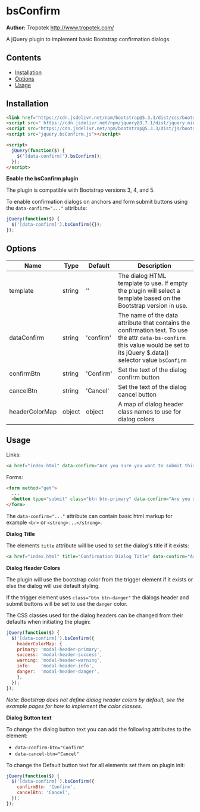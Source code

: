 # bsConfirm

__Author:__ Tropotek <http://www.tropotek.com/>

A jQuery plugin to implement basic Bootstrap confirmation dialogs.

## Contents

- [Installation](#installation)
- [Options](#options)
- [Usage](#usage)

## Installation

```html
<link href="https://cdn.jsdelivr.net/npm/bootstrap@5.3.3/dist/css/bootstrap.min.css" rel="stylesheet" integrity="sha384-QWTKZyjpPEjISv5WaRU9OFeRpok6YctnYmDr5pNlyT2bRjXh0JMhjY6hW+ALEwIH" crossorigin="anonymous">
<script src=" https://cdn.jsdelivr.net/npm/jquery@3.7.1/dist/jquery.min.js "></script>
<script src="https://cdn.jsdelivr.net/npm/bootstrap@5.3.3/dist/js/bootstrap.bundle.min.js" integrity="sha384-YvpcrYf0tY3lHB60NNkmXc5s9fDVZLESaAA55NDzOxhy9GkcIdslK1eN7N6jIeHz" crossorigin="anonymous"></script>
<script src="jquery.bsConfirm.js"></script>

<script>
  jQuery(function($) {
    $('[data-confirm]').bsConfirm();
  });
</script>
```

__Enable the bsConfirm plugin__

The plugin is compatible with Bootstrap versions 3, 4, and 5.

To enable confirmation dialogs on anchors and form submit buttons using the `data-confirm="..."` attribute:
```js
jQuery(function($) {
  $('[data-confirm]').bsConfirm({});
});
```

## Options

| Name           | Type   | Default   | Description                                                                                                                                                                     |
|----------------|--------|-----------|---------------------------------------------------------------------------------------------------------------------------------------------------------------------------------|
| template       | string | ''        | The dialog HTML template to use. If empty the plugin will select a template based on the Bootstrap version in use.                                                              |
| dataConfirm    | string | 'confirm' | The name of the data attribute that contains the confirmation text. To use the attr `data-bs-confirm` this value would be set to its jQuery $.data() selector value `bsConfirm` |
| confirmBtn     | string | 'Confirm' | Set the text of the dialog confirm button                                                                                                                                       |
| cancelBtn      | string | 'Cancel'  | Set the text of the dialog cancel button                                                                                                                                        |
| headerColorMap | object | object    | A map of dialog header class names to use for dialog colors                                                                                                                     |


## Usage

Links:
```html
<a href="index.html" data-confirm="Are you sure you want to submit this action?">Default Confirm</a>
```

Forms:
```html
<form method="get">
  ...
  <button type="submit" class="btn btn-primary" data-confirm="Are you sure you want to submit this form?">Submit</button>
</form>
```

The `data-confirm="..."` attribute can contain basic html markup for example `<br>` or `<strong>...</strong>`.

__Dialog Title__

The elements `title` attribute will be used to set the dialog's title if it exists:
```html
<a href="index.html" title="Confirmation Dialog Title" data-confirm="Are you sure you want to submit this action?">Default Confirm</a>
```

__Dialog Header Colors__

The plugin will use the bootstrap color from the trigger element if it exists or else the dialog will use default styling.

If the trigger element uses `class="btn btn-danger"` the dialogs header and submit buttons will be set to use the `danger` color.

The CSS classes used for the dialog headers can be changed from their defaults when initiating the plugin:
```js
jQuery(function($) {
  $('[data-confirm]').bsConfirm({
    headerColorMap: {
    primary: 'modal-header-primary',
    success: 'modal-header-success',
    warning: 'modal-header-warning',
    info:    'modal-header-info',
    danger:  'modal-header-danger',
    },
  });
});
```

_Note: Bootstrap does not define dialog header colors by default, 
see the example pages for how to implement the color classes._


__Dialog Button text__

To change the dialog button text you can add the following attributes to the element:

- `data-confirm-btn="Confirm"`
- `data-cancel-btn="Cancel"`

To change the Default button text for all elements set them on plugin init:
```js
jQuery(function($) {
  $('[data-confirm]').bsConfirm({
    confirmBtn: 'Confirm',
    cancelBtn: 'Cancel',
  });
});
```

 






 


 


